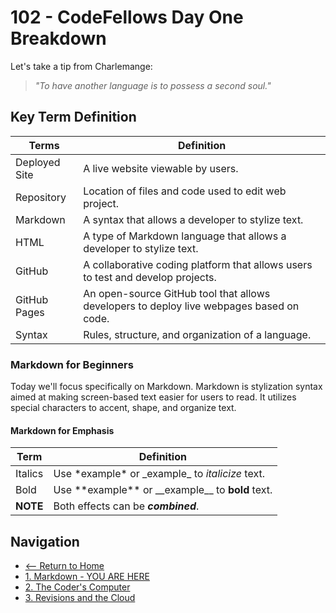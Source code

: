 # 102 - CodeFellows Day One Breakdown

Let's take a tip from Charlemange:

>*"To have another language is to possess a second soul."*


## Key Term Definition

Terms | Definition
------------ | ------------
Deployed Site | A live website viewable by users.
Repository | Location of files and code used to edit web project.
Markdown | A syntax that allows a developer to stylize text.
HTML | A type of Markdown language that allows a developer to stylize text.
GitHub | A collaborative coding platform that allows users to test and develop projects.
GitHub Pages | An open-source GitHub tool that allows developers to deploy live webpages based on code.
Syntax | Rules, structure, and organization of a language.


### Markdown for Beginners

Today we'll focus specifically on Markdown. Markdown is stylization syntax aimed at making screen-based text easier for users to read. It utilizes special characters to accent, shape, and organize text.


#### **Markdown for Emphasis**


Term | Definition
------------ | -------------
Italics | Use \*example* or \_example_ to *italicize* text.
Bold | Use \*\*example** or \_\_example__ to **bold** text.
**NOTE** | Both effects can be ***combined***.

## Navigation

- [<-- Return to Home](README.md)
- [1. Markdown - YOU ARE HERE](markdown.md)
- [2. The Coder's Computer](thecoderscomputer.md)
- [3. Revisions and the Cloud](revisionsandthecloud.md)
